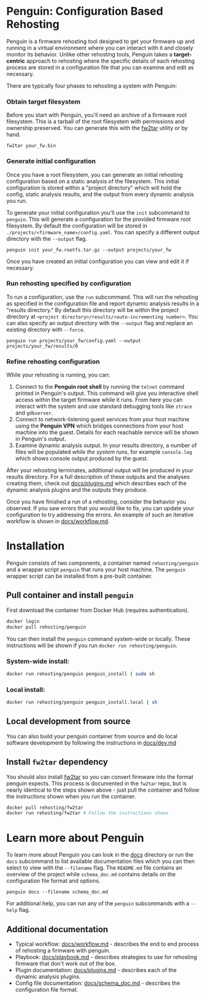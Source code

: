 Penguin: Configuration Based Rehosting
====

Penguin is a firmware rehosting tool designed to get your firmware up
and running in a virtual environment where you can interact with it
and closely monitor its behavior. Unlike other rehosting tools, Penguin
takes a **target-centric** approach to rehosting where the
specific details of each rehosting process are stored in a configuration
file that you can examine and edit as necessary.

There are typically four phases to rehosting a system with Penguin:

### Obtain target filesystem

Before you start with Penguin, you'll need an archive of a firmware root filesystem. This is a tarball of the root
filesystem with permissions and ownership preserved. You can generate this with the [fw2tar](https://github.com/rehosting/fw2tar) utility or by hand.

```
fw2tar your_fw.bin
```

### Generate initial configuration

Once you have a root filesystem, you can generate an initial rehosting configuration
based on a static analysis of the filesystem. This initial configuration is stored
within a "project directory" which will hold the config, static analysis results, and
the output from every dynamic analysis you run.

To generate your initial configuration you'll use the `init` subcommand to `penguin`. This
will generate a configuration for the provided firmware root filesystem. By default the
configuration will be stored in `./projects/<firmware_name>/config.yaml`. You can specify
a different output directory with the `--output` flag.

```
penguin init your_fw.rootfs.tar.gz --output projects/your_fw
```

Once you have created an initial configuration you can view and edit it if necessary.

### Run rehosting specified by configuration

To run a configuration, use the `run` subcommand. This will run the rehosting as specified
in the configuration file and report dynamic analysis results in a "results directory."
By default this directory will be within the project directory at 
`<project directory>/results/<auto-incrementing number>`.  You can also specify an output
directory with the `--output` flag and replace an existing directory with `--force`.

```
penguin run projects/your_fw/config.yaml --output projects/your_fw/results/0
```

### Refine rehosting configuration

While your rehosting is running, you can:
1. Connect to the **Penguin root shell** by running the `telnet` command printed in
Penguin's output. This command will give you interactive
shell access within the target firmware while it runs. From here you can interact
with the system and use standard debugging tools like `strace` and `gdbserver`.
2. Connect to network-listening guest services from your host machine using the
**Penguin VPN** which bridges connections from your host machine into the guest. Details
for each reachable service will be shown in Penguin's output.
3. Examine dynamic analysis output. In your results directory, a number of files will be
populated *while the system runs*, for example `console.log` which shows console output
produced by the guest.

After your rehosting terminates, additional output will be produced in your results
directory. For a full description of these outputs and the analyses creating them,
check out [docs/plugins.md](docs/plugins.md) which describes each of the dynamic
analysis plugins and the outputs they produce.

Once you have finished a run of a rehosting, consider the behavior you observed. If you
saw errors that you would like to fix, you can update your configuration to try addressing
the errors. An example of such an iterative workflow is shown in
[docs/workflow.md](docs/workflow.md).

# Installation

Penguin consists of two components, a container named `rehosting/penguin` and a wrapper
script `penguin` that runs your host machine.  The `penguin` wrapper script can be
installed from a pre-built container.

## Pull container and install `penguin`

First download the container from Docker Hub (requires authentication).
```sh
docker login
docker pull rehosting/penguin
```

You can then install the `penguin` command system-wide or locally. These instructions will
be shown if you run `docker run rehosting/penguin`.


### System-wide install:
```sh
docker run rehosting/penguin penguin_install | sudo sh
```

### Local install:
```sh
docker run rehosting/penguin penguin_install.local | sh
```


## Local development from source

You can also build your penguin container from source and do local software development
by following the instructions in [docs/dev.md](docs/dev.md)

## Install `fw2tar` dependency

You should also install [fw2tar](https://github.com/rehosting/fw2tar) so you can convert 
firmware into the format penguin expects. This process is documented in the `fw2tar` repo,
but is nearly identical to the steps shown above - just pull the container and follow the
instructions shown when you run the container.

```sh
docker pull rehosting/fw2tar
docker run rehosting/fw2tar # Follow the instructions shown
```

# Learn more about Penguin

To learn more about Penguin you can look in the [docs](docs/) directory or run the `docs`
subcommand to list available documentation files which you can then select to view with
the `--filename` flag. The `README.md` file contains an overview of the project while 
`schema_doc.md` contains details on the configuration file format and options.

```
penguin docs --filename schema_doc.md
```

For additional help, you can run any of the `penguin` subcommands with a `--help` flag.


## Additional documentation

* Typical workflow:           [docs/workflow.md](docs/workflow.md) - describes the end to end process of rehosting a firmware with penguin.
* Playbook:                   [docs/playbook.md](docs/playbook.md) - describes strategies to use for rehosting firmware that don't work out of the box.
* Plugin documentation:       [docs/plugins.md](docs/plugins.md) - describes each of the dynamic analysis plugins.
* Config file documentation:  [docs/schema_doc.md](docs/schema_doc.md) - describes the configuration file format.